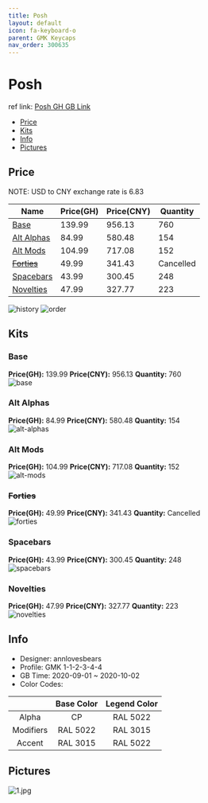 ```yaml
---
title: Posh 
layout: default
icon: fa-keyboard-o
parent: GMK Keycaps
nav_order: 300635
---
```


# Posh 

ref link: [Posh GH GB Link](https://geekhack.org/index.php?topic=104603.0)  
* [Price](#price)  
* [Kits](#kits)  
* [Info](#info)  
* [Pictures](#pictures)  


## Price  

NOTE: USD to CNY exchange rate is 6.83

| Name          | Price(GH)    |  Price(CNY) | Quantity |
| ------------- | ------------ |  ---------- | -------- |
|[Base](#base)|139.99|956.13|760|
|[Alt Alphas](#alt-alphas)|84.99|580.48|154|
|[Alt Mods](#alt-mods)|104.99|717.08|152|
|[~~Forties~~](#forties)|49.99|341.43|Cancelled|
|[Spacebars](#spacebars)|43.99|300.45|248|
|[Novelties](#novelties)|47.99|327.77|223|

<img src="{{ 'assets/images/gmk-keycaps/posh/history.png' | relative_url }}" alt="history" class="image featured">
<img src="{{ 'assets/images/gmk-keycaps/posh/order.png' | relative_url }}" alt="order" class="image featured">

## Kits  
### Base  
**Price(GH):** 139.99    **Price(CNY):** 956.13    **Quantity:** 760  
<img src="{{ 'assets/images/gmk-keycaps/posh/kits_pics/base.jpg' | relative_url }}" alt="base" class="image featured">

### Alt Alphas  
**Price(GH):** 84.99    **Price(CNY):** 580.48    **Quantity:** 154  
<img src="{{ 'assets/images/gmk-keycaps/posh/kits_pics/alt-alphas.jpg' | relative_url }}" alt="alt-alphas" class="image featured">

### Alt Mods  
**Price(GH):** 104.99    **Price(CNY):** 717.08    **Quantity:** 152  
<img src="{{ 'assets/images/gmk-keycaps/posh/kits_pics/alt-mods.jpg' | relative_url }}" alt="alt-mods" class="image featured">

### ~~Forties~~  
**Price(GH):** 49.99    **Price(CNY):** 341.43    **Quantity:** Cancelled  
<img src="{{ 'assets/images/gmk-keycaps/posh/kits_pics/forties.png' | relative_url }}" alt="forties" class="image featured">

### Spacebars  
**Price(GH):** 43.99    **Price(CNY):** 300.45    **Quantity:** 248  
<img src="{{ 'assets/images/gmk-keycaps/posh/kits_pics/spacebars.jpg' | relative_url }}" alt="spacebars" class="image featured">

### Novelties  
**Price(GH):** 47.99    **Price(CNY):** 327.77    **Quantity:** 223  
<img src="{{ 'assets/images/gmk-keycaps/posh/kits_pics/novelties.jpg' | relative_url }}" alt="novelties" class="image featured">


## Info  
* Designer: annlovesbears  
* Profile: GMK 1-1-2-3-4-4  
* GB Time: 2020-09-01 ~ 2020-10-02  
* Color Codes:  

| |Base Color     | Legend Color
| :-------------: | :-------------: | :------------:
|Alpha|CP|RAL 5022
|Modifiers|RAL 5022|RAL 3015
|Accent|RAL 3015|RAL 5022


## Pictures  
<img src="{{ 'assets/images/gmk-keycaps/posh/rendering_pics/1.jpg' | relative_url }}" alt="1.jpg" class="image featured">
